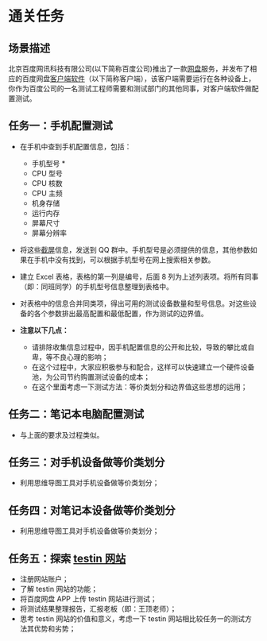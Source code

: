 # 通关任务

## 场景描述
北京百度网讯科技有限公司(以下简称百度公司)推出了一款[网盘](http://pan.baidu.com)服务，并发布了相应的百度网盘[客户端软件](http://pan.baidu.com/download)（以下简称客户端），该客户端需要运行在各种设备上，你作为百度公司的一名测试工程师需要和测试部门的其他同事，对客户端软件做配置测试。

## 任务一：手机配置测试
- 在手机中查到手机配置信息，包括：  
    - 手机型号 *
    - CPU 型号
    - CPU 核数
    - CPU 主频
    - 机身存储
    - 运行内存
    - 屏幕尺寸
    - 屏幕分辨率
    
- 将这些[截屏](images\mobilePhone)信息，发送到 QQ 群中。手机型号是必须提供的信息，其他参数如果在手机中没有找到，可以根据手机型号在网上搜索相关参数。

- 建立 Excel 表格，表格的第一列是编号，后面 8 列为上述列表项。将所有同事（即：同班同学）的手机型号信息整理到表格中。

- 对表格中的信息合并同类项，得出可用的测试设备数量和型号信息。对这些设备的各个参数排出最高配置和最低配置，作为测试的边界值。

- **注意以下几点：**  
    - 请排除收集信息过程中，因手机配置信息的公开和比较，导致的攀比或自卑，等不良心理的影响；
    - 在这个过程中，大家应积极参与和配合，这样可以快速建立一个硬件设备池，为公司节约购置测试设备的成本；
    - 在这个里面考虑一下测试方法：等价类划分和边界值这些思想的运用；

## 任务二：笔记本电脑配置测试
- 与上面的要求及过程类似。

## 任务三：对手机设备做等价类划分

- 利用思维导图工具对手机设备做等价类划分；

## 任务四：对笔记本设备做等价类划分

- 利用思维导图工具对手机设备做等价类划分；

## 任务五：探索 [testin 网站](http://www.testin.cn/)

- 注册网站账户；
- 了解 testin 网站的功能；
- 将百度网盘 APP 上传 testin 网站进行测试；
- 将测试结果整理报告，汇报老板（即：王顶老师）；
- 思考 testin 网站的价值和意义，考虑一下 testin 网站相比较任务一的测试方法其优势和劣势；